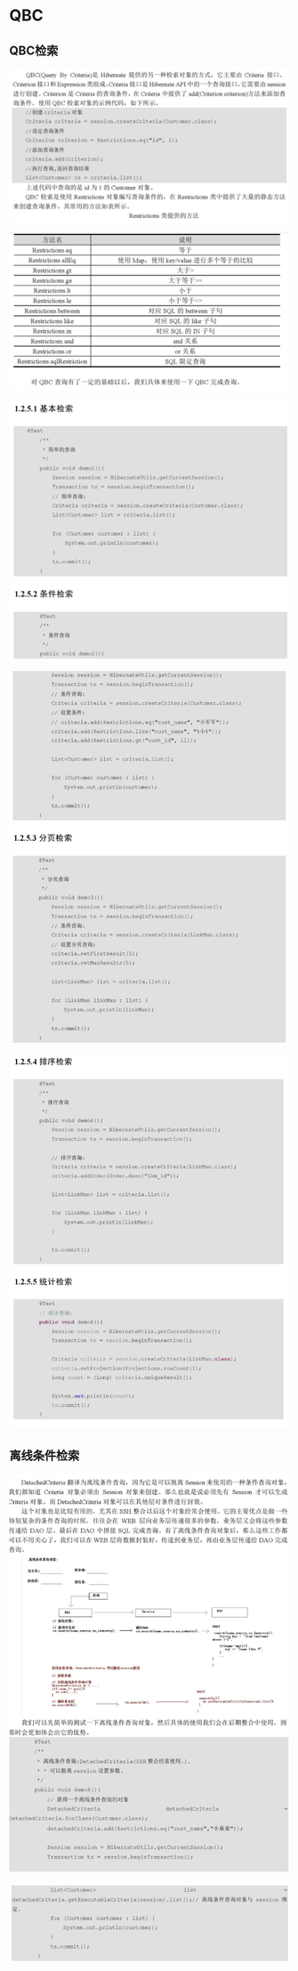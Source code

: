 # QBC

## QBC检索

![](../../../../.gitbook/assets/image%20%28140%29.png)

![](../../../../.gitbook/assets/image%20%2843%29.png)

![](../../../../.gitbook/assets/image%20%28108%29.png)

![](../../../../.gitbook/assets/image%20%2830%29.png)

![](../../../../.gitbook/assets/image%20%28139%29.png)

## 离线条件检索 

![](../../../../.gitbook/assets/image%20%2827%29.png)

![](../../../../.gitbook/assets/image%20%2819%29.png)



